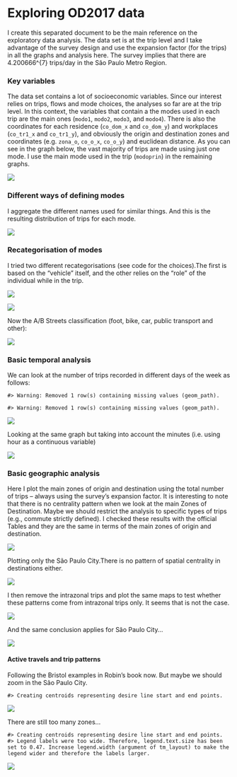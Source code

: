 Exploring OD2017 data
================

I create this separated document to be the main reference on the
exploratory data analysis. The data set is at the trip level and I take
advantage of the survey design and use the expansion factor (for the
trips) in all the graphs and analysis here. The survey implies that
there are 4.200666^{7} trips/day in the São Paulo Metro Region.

### Key variables

The data set contains a lot of socioeconomic variables. Since our
interest relies on trips, flows and mode choices, the analyses so far
are at the trip level. In this context, the variables that contain a the
modes used in each trip are the main ones (`modo1`, `modo2`, `modo3`,
and `modo4`). There is also the coordinates for each residence
(`co_dom_x` and `co_dom_y`) and workplaces (`co_tr1_x` and `co_tr1_y`),
and obviously the origin and destination zones and coordinates
(e.g. `zona_o`, `co_o_x`, `co_o_y`) and euclidean distance. As you can
see in the graph below, the vast majority of trips are made using just
one mode. I use the main mode used in the trip (`modoprin`) in the
remaining graphs.

![](exploring_files/figure-gfm/unnamed-chunk-2-1.png)<!-- -->

### Different ways of defining modes

I aggregate the different names used for similar things. And this is the
resulting distribution of trips for each mode.

![](exploring_files/figure-gfm/unnamed-chunk-3-1.png)<!-- -->

### Recategorisation of modes

I tried two different recategorisations (see code for the choices).The
first is based on the “vehicle” itself, and the other relies on the
“role” of the individual while in the trip.

![](exploring_files/figure-gfm/unnamed-chunk-4-1.png)<!-- -->

![](exploring_files/figure-gfm/unnamed-chunk-5-1.png)<!-- -->

Now the A/B Streets classification (foot, bike, car, public transport
and other):

![](exploring_files/figure-gfm/unnamed-chunk-6-1.png)<!-- -->

### Basic temporal analysis

We can look at the number of trips recorded in different days of the
week as follows:

    #> Warning: Removed 1 row(s) containing missing values (geom_path).

    #> Warning: Removed 1 row(s) containing missing values (geom_path).

![](exploring_files/figure-gfm/unnamed-chunk-8-1.png)<!-- -->

Looking at the same graph but taking into account the minutes
(i.e. using hour as a continuous variable)

![](exploring_files/figure-gfm/unnamed-chunk-9-1.png)<!-- -->

### Basic geographic analysis

Here I plot the main zones of origin and destination using the total
number of trips – always using the survey’s expansion factor. It is
interesting to note that there is no centrality pattern when we look at
the main Zones of Destination. Maybe we should restrict the analysis to
specific types of trips (e.g., commute strictly defined). I checked
these results with the official Tables and they are the same in terms of
the main zones of origin and destination.

![](exploring_files/figure-gfm/unnamed-chunk-11-1.png)<!-- -->

Plotting only the São Paulo City.There is no pattern of spatial
centrality in destinations either.

![](exploring_files/figure-gfm/unnamed-chunk-12-1.png)<!-- -->

I then remove the intrazonal trips and plot the same maps to test
whether these patterns come from intrazonal trips only. It seems that is
not the case.

![](exploring_files/figure-gfm/unnamed-chunk-13-1.png)<!-- -->

And the same conclusion applies for São Paulo City…

![](exploring_files/figure-gfm/unnamed-chunk-14-1.png)<!-- -->

#### Active travels and trip patterns

Following the Bristol examples in Robin’s book now. But maybe we should
zoom in the São Paulo City.

    #> Creating centroids representing desire line start and end points.

![](exploring_files/figure-gfm/unnamed-chunk-15-1.png)<!-- -->

There are still too many zones…

    #> Creating centroids representing desire line start and end points.
    #> Legend labels were too wide. Therefore, legend.text.size has been set to 0.47. Increase legend.width (argument of tm_layout) to make the legend wider and therefore the labels larger.

![](exploring_files/figure-gfm/unnamed-chunk-16-1.png)<!-- -->
